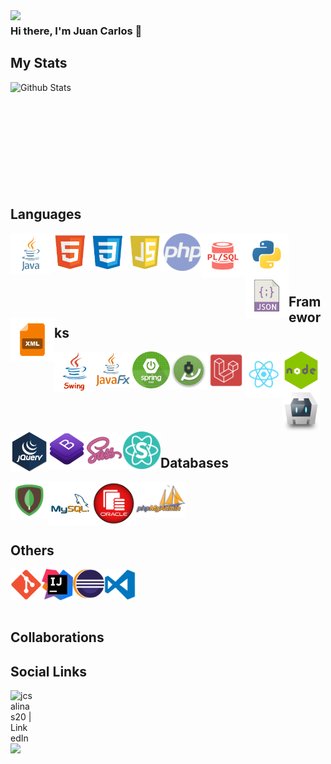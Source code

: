 <img align="left" src="https://i.imgur.com/4M7IWwP.gif" width="1000px"/>

### Hi there, I'm Juan Carlos 👋

## My Stats
<img align="left" alt="Github Stats" src="https://github-readme-stats.vercel.app/api?username=jcsalinas20&show_icons=true&theme=dark" />

<br />
<br />
<br />
<br />
<br />
<br />
<br />
<br />
<br />
<br />

## Languages

<img align="left" alt="Java" title="Java" width="65px" src="https://raw.githubusercontent.com/jcsalinas20/jcsalinas20/main/images/languages/java.png" />
<img align="left" alt="HTML" title="HTML" width="60px" src="https://raw.githubusercontent.com/jcsalinas20/jcsalinas20/main/images/languages/html.png" />
<img align="left" alt="CSS" title="CSS" width="60px" src="https://raw.githubusercontent.com/jcsalinas20/jcsalinas20/main/images/languages/css.png" />
<img align="left" alt="Javascript" title="Javascript" width="60px" src="https://raw.githubusercontent.com/jcsalinas20/jcsalinas20/main/images/languages/javascript.png" />
<img align="left" alt="PHP" title="PHP" width="60px" src="https://raw.githubusercontent.com/jcsalinas20/jcsalinas20/main/images/languages/php.png" />
<img align="left" alt="PL\SQL" title="PL\SQL" width="70px" src="https://raw.githubusercontent.com/jcsalinas20/jcsalinas20/main/images/languages/plsql.png" />
<img align="left" alt="Python" title="Python" width="70px" src="https://raw.githubusercontent.com/jcsalinas20/jcsalinas20/main/images/languages/python.png" />
<img align="left" alt="JSON" title="JSON" width="70px" src="https://raw.githubusercontent.com/jcsalinas20/jcsalinas20/main/images/languages/json.png" />
<img align="left" alt="XML" title="XML" width="70px" src="https://raw.githubusercontent.com/jcsalinas20/jcsalinas20/main/images/languages/xml.png" />

<br />
<br />
<br />
<br />

## Frameworks

<img align="left" alt="Java Swing" title="Java Swing" width="65px" src="https://raw.githubusercontent.com/jcsalinas20/jcsalinas20/main/images/frameworks/javaswing.png" />
<img align="left" alt="JavaFX" title="JavaFX" width="60px" src="https://raw.githubusercontent.com/jcsalinas20/jcsalinas20/main/images/frameworks/javafx.png" />
<img align="left" alt="Spring Boot" title="Spring Boot" width="60px" src="https://raw.githubusercontent.com/jcsalinas20/jcsalinas20/main/images/frameworks/springboot.png" />
<img align="left" alt="Android Studio" title="Android Studio" width="60px" src="https://raw.githubusercontent.com/jcsalinas20/jcsalinas20/main/images/frameworks/androidstudio.png" />
<img align="left" alt="Laravel" title="Laravel" width="60px" src="https://raw.githubusercontent.com/jcsalinas20/jcsalinas20/main/images/frameworks/laravel.png" />
<img align="left" alt="React JS" title="React JS" width="60px" src="https://raw.githubusercontent.com/jcsalinas20/jcsalinas20/main/images/frameworks/react.png" />
<img align="left" alt="NodeJS" title="NodeJS" width="60px" src="https://raw.githubusercontent.com/jcsalinas20/jcsalinas20/main/images/frameworks/nodejs.png" />
<img align="left" alt="Apache Cordova" title="Apache Cordova" width="60px" src="https://raw.githubusercontent.com/jcsalinas20/jcsalinas20/main/images/frameworks/apachecordova.png" />
<img align="left" alt="JQuery" title="JQuery" width="60px" src="https://raw.githubusercontent.com/jcsalinas20/jcsalinas20/main/images/frameworks/jquery.png" />
<img align="left" alt="Bootstrap" title="Bootstrap" width="60px" src="https://raw.githubusercontent.com/jcsalinas20/jcsalinas20/main/images/frameworks/bootstrap.png" />
<img align="left" alt="Node Sass" title="Node Sass" width="60px" src="https://raw.githubusercontent.com/jcsalinas20/jcsalinas20/main/images/frameworks/sass.png" />
<br />
<br />
<br />
<br />
<img align="left" alt="Semantic UI" title="Semantic UI" width="60px" src="https://raw.githubusercontent.com/jcsalinas20/jcsalinas20/main/images/frameworks/semanticui.png" />

<br />
<br />
<br />
<br />

## Databases

<img align="left" alt="MongoDB" title="MongoDB" width="60px" src="https://raw.githubusercontent.com/jcsalinas20/jcsalinas20/main/images/databases/mongodb.png" />
<img align="left" alt="MySQL" title="MySQL" width="70px" src="https://raw.githubusercontent.com/jcsalinas20/jcsalinas20/main/images/databases/mysql.png" />
<img align="left" alt="OracleSQL" title="OracleSQL" width="70px" src="https://raw.githubusercontent.com/jcsalinas20/jcsalinas20/main/images/databases/oracle.png" />
<img align="left" alt="PhpMyAdmin" title="PhpMyAdmin" width="80px" src="https://raw.githubusercontent.com/jcsalinas20/jcsalinas20/main/images/databases/phpmyadmin.png" />

<br />
<br />
<br />
<br />

## Others

<img align="left" alt="MongoDB" title="MongoDB" width="50px" src="https://raw.githubusercontent.com/jcsalinas20/jcsalinas20/main/images/others/git.png" />
<img align="left" alt="MongoDB" title="MongoDB" width="50px" src="https://raw.githubusercontent.com/jcsalinas20/jcsalinas20/main/images/others/intellij.png" />
<img align="left" alt="MongoDB" title="MongoDB" width="50px" src="https://raw.githubusercontent.com/jcsalinas20/jcsalinas20/main/images/others/eclipse.png" />
<img align="left" alt="MongoDB" title="MongoDB" width="50px" src="https://raw.githubusercontent.com/jcsalinas20/jcsalinas20/main/images/others/vscode.png" />

<br />
<br />
<br />
<br />

## Collaborations

## Social Links

[<img align="left" alt="jcsalinas20 | LinkedIn" width="35px" src="https://image.flaticon.com/icons/png/512/174/174857.png" />][linkedin]

[linkedin]: https://www.linkedin.com/in/juan-carlos-salinas-navarrete-6b04b41b0/

<br />
<br />
<br />

<img align="left" src="https://i.imgur.com/4M7IWwP.gif" width="1000px"/>
